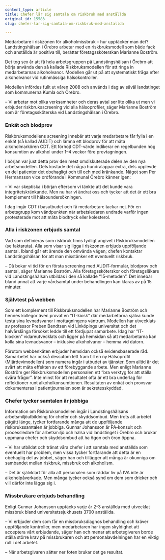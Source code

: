 ```yaml
---
content_type: article
title: Chefer lär sig samtala om riskbruk med anställda
original_id: 15583
slug: chefer-lar-sig-samtala-om-riskbruk-med-anstallda

---
```


Medarbetare i riskzonen för alkoholmissbruk – hur upptäcker man det? Landstingshälsan i Örebro arbetar med en riskbruksmodell som både fack och anställda är positiva till, berättar företagssköterskan Marianne Boström.

Det tog sex år att få hela arbetsgruppen på Landstingshälsan i Örebro att börja använda den så kallade Riskbruksmodellen för att ringa in medarbetarnas alkoholvanor. Modellen går ut på att systematiskt fråga efter alkoholvanor vid rutinmässiga hälsokontroller.

Modellen infördes fullt ut våren 2008 och används i dag av såväl landstinget som kommunerna Kumla och Örebro.

– Vi arbetar mot olika verksamheter och deras avtal ser lite olika ut men vi erbjuder riskbruksscreening vid alla hälsoprofiler, säger Marianne Boström som är företagssköterska vid Landstingshälsan i Örebro.

### Enkät och blodprov

Riskbruksmodellens screening innebär att varje medarbetare får fylla i en enkät (så kallad AUDIT) och lämna ett blodprov för att mäta alkoholmarkören CDT. Ett förhöjt CDT-värde indikerar en regelbunden hög konsumtion av alkohol under 1–4 veckor före provtagningen.

I början var just detta prov den mest omdiskuterade delen av den nya arbetsmodellen. Dels kostade det några hundralappar extra, dels upplevde en del patienter det obehagligt och till och med kränkande. Något som Per Hermansson vice ordförande i Kommunal Örebro känner igen:

– Vi var skeptiska i början eftersom vi tänkte att det kunde vara integritetskränkande. Men nu har vi ändrat oss och tycker att det är ett bra komplement till hälsoundersökningen.

I dag ingår CDT i basutbudet och få medarbetare tackar nej. För en arbetsgrupp kom vändpunkten när arbetsledaren undrade varför ingen protesterade mot att mäta blodtryck eller kolesterol.

### Alla i riskzonen erbjuds samtal

Vad som definieras som riskbruk finns tydligt angivet i Riskbruksmodellen (se faktaruta). Alla som visar sig ligga i riskzonen erbjuds uppföljande samtal. Ibland går ett ärende den omvända vägen; chefen kontaktar Landstingshälsan för att man misstänker ett eventuellt riskbruk.

– Då bokar vi tid för en första screening med AUDIT-formulär, blodprov och samtal, säger Marianne Boström. Alla företagssköterskor och företagsläkare vid Landstingshälsan utbildas i den så kallade “15-metoden”. Det innebär bland annat att varje vårdsamtal under behandlingen kan klaras av på 15 minuter.

### Självtest på webben

Som ett komplement till Riskbruksmodellen har Marianne Boström och hennes kollegor även provat en “IT-kiosk” där medarbetarna själva kunde testa sina levnadsvanor i mottagningens väntrum. Modellen har utvecklats av professor Preben Bendtsen vid Linköpings universitet och det halvårslånga försöket ledde till ett fördjupat samarbete. Idag har “IT-kiosken” vidareutvecklats och ligger på hemsidan så att medarbetarna kan kolla sina levnadsvanor – inklusive alkoholvanor – hemma vid datorn.

Förutom webbenkäten erbjuder hemsidan också evidensbaserade råd. Samarbetet har också dessutom lett fram till en ny Hälsoprofil (Mjärdevimodellen) som numera ingår i utbudet av tjänster. Som alltid är det svårt att mäta effekten av ett förebyggande arbete. Men enligt Marianne Boström ger Riskbruksmodellen personalen ett “bra verktyg för att ställa svåra frågor”. Inte minst för att resultatet ofta är ett bra underlag för reflektioner runt alkoholkonsumtionen. Resultaten av enkät och provsvar dokumenteras i patientjournalen som är sekretesskyddad.

### Chefer tycker samtalen är jobbiga

Information om Riskbruksmodellen ingår i Landstingshälsans arbetsmiljöutbildning för chefer och skyddsombud. Men trots att arbetet pågått länge, tycker fortfarande många att de uppföljande riskbrukssamtalen är jobbiga. Gunnar Johansson är PA-konsult och processledare för arbetsmiljö och hälsa vid landstinget i Örebro och brukar uppmana chefer och skyddsombud att ha ögon och öron öppna.

– Vi har utbildat och tränat våra chefer i att samtala med anställda som eventuellt har problem, men vissa tycker fortfarande att detta är en obehaglig del av jobbet, säger han och tillägger att många är okunniga om sambandet mellan riskbruk, missbruk och alkoholism.

– Det är självklart för alla att personalen som räddar liv på IVA inte är alkoholpåverkade. Men många tycker också synd om dem som dricker och vill därför inte lägga sig i.

### Missbrukare erbjuds behandling

Enligt Gunnar Johansson upptäcks varje år 2-3 anställda med utvecklat missbruk bland universitetssjukhusets 3700 anställda.

– Vi erbjuder dem som får en missbruksdiagnos behandling och kräver uppföljande kontroller, men medarbetaren har ingen skyldighet att acceptera vårt erbjudande, säger han och menar att arbetsgivaren borde ställa större krav på missbrukaren och att personalavdelningen har en viktig roll i det arbetet.

– När arbetsgivaren sätter ner foten brukar det ge resultat.

